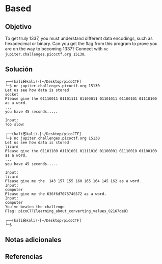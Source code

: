 # Based
## Objetivo
To get truly 1337, you must understand different data encodings, such as hexadecimal or binary. Can you get the flag from this program to prove you are on the way to becoming 1337? Connect with `nc jupiter.challenges.picoctf.org 15130`.
## Solución
```
┌──(kali㉿kali)-[~/Desktop/picoCTF]
└─$ nc jupiter.challenges.picoctf.org 15130
Let us see how data is stored
socket
Please give the 01110011 01101111 01100011 01101011 01100101 01110100 as a word.
...
you have 45 seconds.....

Input:
Too slow!

┌──(kali㉿kali)-[~/Desktop/picoCTF]
└─$ nc jupiter.challenges.picoctf.org 15130
Let us see how data is stored
lizard
Please give the 01101100 01101001 01111010 01100001 01110010 01100100 as a word.
...
you have 45 seconds.....

Input:
lizard
Please give me the  143 157 155 160 165 164 145 162 as a word.
Input:
computer
Please give me the 636f6d7075746572 as a word.
Input:
computer
You've beaten the challenge
Flag: picoCTF{learning_about_converting_values_02167de8}

┌──(kali㉿kali)-[~/Desktop/picoCTF]
└─$ 
```
## Notas adicionales
## Referencias